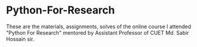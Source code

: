# Python-For-Research
These are the materials, assignments, solves of the online course I attended "Python For Research" mentored by Assistant Professor of CUET Md. Sabir Hossain sir.

